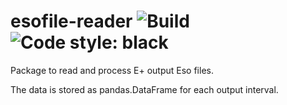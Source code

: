 # esofile-reader ![Build](https://github.com/voightp/esofile-reader/workflows/Build/badge.svg) ![Code style: black](https://img.shields.io/badge/code%20style-black-000000.svg)
Package to read and process E+ output Eso files.

The data is stored as pandas.DataFrame for each output interval.


